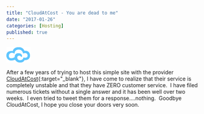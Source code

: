 ```yaml
---
title: "CloudAtCost - You are dead to me"
date: "2017-01-26"
categories: [Hosting]
published: true
---
```

![](images/cloud-logo-2.png)

After a few years of trying to host this simple site with the provider
[CloudAtCost](http://cloudatcost.com/){:target="_blank"}, I have come to realize that their service is completely unstable and that they have ZERO customer service.  I have filed numerous tickets without a single answer and it has been well over two weeks.  I even tried to tweet them for a response....nothing.  Goodbye CloudAtCost, I hope you close your doors very soon.
